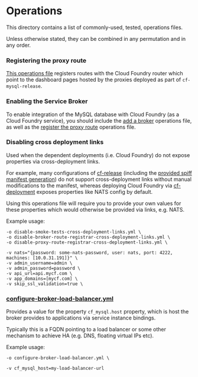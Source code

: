 # Operations

This directory contains a list of commonly-used, tested, operations files.

Unless otherwise stated, they can be combined in any permutation and in any order.

### Registering the proxy route

[This operations file](https://github.com/cloudfoundry/cf-mysql-deployment/tree/master/operations/register-proxy-route.yml)
 registers routes with the Cloud Foundry router which point to the dashboard pages hosted by the proxies deployed as part of `cf-mysql-release`.


### Enabling the Service Broker

To enable integration of the MySQL database with Cloud Foundry (as a Cloud Foundry service), you should include the
[add a broker](https://github.com/cloudfoundry/cf-mysql-deployment/tree/master/operations/add-broker.yml)
operations file, as well as the [register the proxy route](https://github.com/cloudfoundry/cf-mysql-deployment/tree/master/operations/register-proxy-route.yml)
operations file.


### Disabling cross deployment links

Used when the dependent deployments (i.e. Cloud Foundry) do not expose properties
via cross-deployment links.

For example, many configurations of
[cf-release](https://github.com/cloudfoundry/cf-release)
(including the
[provided spiff manifest generation](https://github.com/cloudfoundry/cf-release/blob/master/scripts/generate_deployment_manifest))
do not support cross-deployment links without manual modifications to the manifest,
whereas deploying Cloud Foundry via
[cf-deployment](https://github.com/cloudfoundry/cf-deployment)
exposes properties like NATS config by default.

Using this operations file will require you to provide your own values for these
properties which would otherwise be provided via links, e.g. NATS.

Example usage:

```
-o disable-smoke-tests-cross-deployment-links.yml \
-o disable-broker-route-registrar-cross-deployment-links.yml \
-o disable-proxy-route-registrar-cross-deployment-links.yml \

-v nats="{password: some-nats-password, user: nats, port: 4222, machines: [10.0.31.191]}" \
-v admin_username=admin \
-v admin_password=password \
-v api_url=api.mycf.com \
-v app_domains=[mycf.com] \
-v skip_ssl_validation=true \
```

### [configure-broker-load-balancer.yml](https://github.com/cloudfoundry/cf-mysql-deployment/tree/master/operations/configure-broker-load-balancer.yml)

Provides a value for the property `cf_mysql.host` property, which is host the
broker provides to applications via service instance bindings.

Typically this is a FQDN pointing to a load balancer or some other mechanism to
achieve HA (e.g. DNS, floating virtual IPs etc).

Example usage:

```
-o configure-broker-load-balancer.yml \

-v cf_mysql_host=my-load-balancer-url
```
